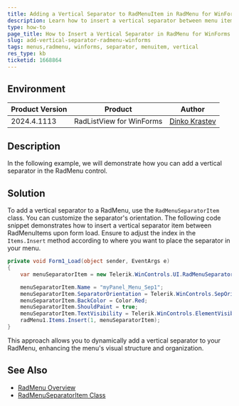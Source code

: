 ```yaml
---
title: Adding a Vertical Separator to RadMenuItem in RadMenu for WinForms
description: Learn how to insert a vertical separator between menu items in RadMenu for WinForms applications.
type: how-to
page_title: How to Insert a Vertical Separator in RadMenu for WinForms
slug: add-vertical-separator-radmenu-winforms
tags: menus,radmenu, winforms, separator, menuitem, vertical
res_type: kb
ticketid: 1668864
---
```


## Environment

|Product Version|Product|Author|
|----|----|----|
|2024.4.1113|RadListView for WinForms|[Dinko Krastev](https://www.telerik.com/blogs/author/dinko-krastev)|

## Description

In the following example, we will demonstrate how you can add a vertical separator in the RadMenu control.

## Solution

To add a vertical separator to a RadMenu, use the `RadMenuSeparatorItem` class. You can customize the separator's orientation. The following code snippet demonstrates how to insert a vertical separator item between RadMenuItems upon form load. Ensure to adjust the index in the `Items.Insert` method according to where you want to place the separator in your menu.

````C#
private void Form1_Load(object sender, EventArgs e)
{
    var menuSeparatorItem = new Telerik.WinControls.UI.RadMenuSeparatorItem();

    menuSeparatorItem.Name = "myPanel_Menu_Sep1";
    menuSeparatorItem.SeparatorOrientation = Telerik.WinControls.SepOrientation.Vertical;
    menuSeparatorItem.BackColor = Color.Red;
    menuSeparatorItem.ShouldPaint = true;
    menuSeparatorItem.TextVisibility = Telerik.WinControls.ElementVisibility.Visible;
    radMenu1.Items.Insert(1, menuSeparatorItem);
}
````

This approach allows you to dynamically add a vertical separator to your RadMenu, enhancing the menu's visual structure and organization.

## See Also

- [RadMenu Overview](https://docs.telerik.com/devtools/winforms/controls/menu/radmenu/overview)
- [RadMenuSeparatorItem Class](https://docs.telerik.com/devtools/winforms/api/telerik.wincontrols.ui.radmenuseparatoritem)
